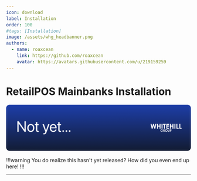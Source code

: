 ```yaml
---
icon: download
label: Installation
order: 100
#tags: [Installation]
image: /assets/whg_headbanner.png
authors:
  - name: roaxcean
    link: https://github.com/roaxcean
    avatar: https://avatars.githubusercontent.com/u/219159259
---
```

# RetailPOS Mainbanks Installation

![](/assets/headbanners/whg_notyet.png)

!!!warning
You do realize this hasn't yet released? How did you even end up here!
!!!

---